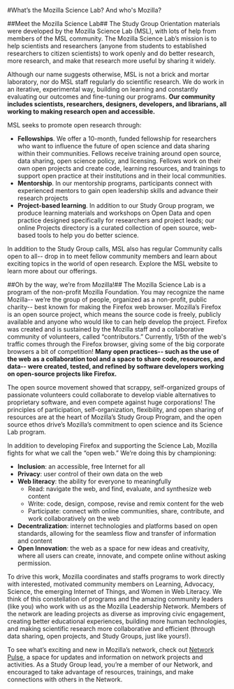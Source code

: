 #What’s the Mozilla Science Lab? And who's Mozilla? 

##Meet the Mozilla Science Lab##
The Study Group Orientation materials were developed by the Mozilla Science Lab (MSL), with lots of help from members of the MSL community. The Mozilla Science Lab’s mission is to help scientists and researchers (anyone from students to established researchers to citizen scientists) to work openly and do better research, more research, and make that research more useful by sharing it widely. 

Although our name suggests otherwise, MSL is not a brick and mortar laboratory, nor do MSL staff regularly do scientific research. We do work in an iterative, experimental way, building on learning and constantly evaluating our outcomes and fine-tuning our programs.  **Our community includes scientists, researchers, designers, developers, and librarians, all working to making research open and accessible.**

MSL seeks to promote open research through: 

* **Fellowships**. We offer a 10-month, funded fellowship for researchers who want to influence the future of open science and data sharing within their communities. Fellows receive training around open source, data sharing, open science policy, and licensing. Fellows work on their own open projects and create code, learning resources, and trainings to support open practice at their institutions and in their local communities. 
* **Mentorship**. In our mentorship programs, participants connect with experienced mentors to gain open leadership skills and advance their research projects 
* **Project-based learning**. In addition to our Study Group program, we produce learning materials and workshops on Open Data and open practice designed specifically for researchers and project leads; our online Projects directory is a curated collection of open source, web-based tools to help you do better science.

In addition to the Study Group calls, MSL also has regular Community calls open to all-- drop in to meet fellow community members and learn about exciting topics in the world of open research. Explore the MSL website to learn more about our offerings.

##Oh by the way, we’re from Mozilla!##
The Mozilla Science Lab is a program of the non-profit Mozilla Foundation. You may recognize the name Mozilla-- we’re the group of people, organized as a non-profit, public charity-- best known for making the Firefox web browser. Mozilla’s Firefox is an open source project, which means the source code is freely, publicly available and anyone who would like to can help develop the project. Firefox was created and is sustained by the Mozilla staff and a collaborative community of volunteers, called “contributors.”  Currently, 1/5th of the web's traffic comes through the Firefox browser, giving some of the big corporate browsers a bit of competition! **Many open practices-- such as the use of the web as a collaboration tool and a space to share code, resources, and data-- were created, tested, and refined by software developers working on open-source projects like Firefox.**

The open source movement showed that scrappy, self-organized groups of passionate volunteers could collaborate to develop viable alternatives to proprietary software, and even compete against huge corporations! The principles of participation, self-organization, flexibility, and open sharing of resources are at the heart of Mozilla’s Study Group Program, and the open source ethos drive’s Mozilla’s commitment to open science and its Science Lab program.

In addition to developing Firefox and supporting the Science Lab, Mozilla fights for what we call the “open web.” We’re doing this by championing:

* **Inclusion**: an accessible, free Internet for all
* **Privacy**: user control of their own data on the web
* **Web literacy**: the ability for everyone to meaningfully
	* Read: navigate the web, and find, evaluate, and synthesize web content
	* Write: code, design, compose, revise and remix content for the web
	* Participate: connect with online communities, share, contribute, and work collaboratively on the web
* **Decentralization**:  internet technologies and platforms based on open standards, allowing for the seamless flow and transfer of information and content
* **Open Innovation**: the web as a space for new ideas and creativity, where all users can create, innovate, and compete online without asking permission.

To drive this work, Mozilla coordinates and staffs programs to work directly with interested, motivated community members on Learning, Advocacy, Science, the emerging Internet of Things, and Women in Web Literacy. We think of this constellation of programs and the amazing community leaders (like you) who work with us as the Mozilla Leadership Network. Members of the network are leading projects as diverse as improving civic engagement, creating better educational experiences, building more human technologies, and making scientific research more collaborative and efficient (through data sharing, open projects, and Study Groups, just like yours!).  

To see what’s exciting and new in Mozilla’s network, check out [Network Pulse](https://mozilla.github.io/network-pulse/), a space for updates and information on network projects and activities. As a Study Group lead, you’re a member of our Network, and encouraged to take advantage of resources, trainings, and make  connections with others in the Network. 
